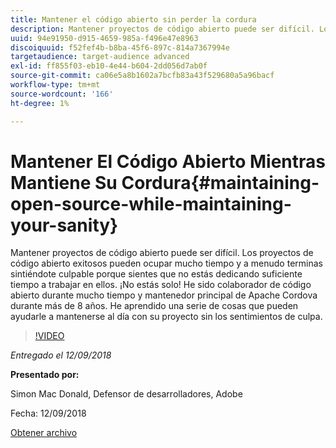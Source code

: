 ```yaml
---
title: Mantener el código abierto sin perder la cordura
description: Mantener proyectos de código abierto puede ser difícil. Los proyectos de código abierto exitosos pueden ocupar mucho tiempo y a menudo terminas sintiéndote culpable porque sientes que no estás dedicando suficiente tiempo a trabajar en ellos. Aprenda una serie de cosas que pueden ayudarle a mantenerse al día con su proyecto sin los sentimientos de culpa.
uuid: 94e91950-d915-4659-985a-f496e47e8963
discoiquuid: f52fef4b-b8ba-45f6-897c-814a7367994e
targetaudience: target-audience advanced
exl-id: ff855f03-eb10-4e44-b604-2dd056d7ab0f
source-git-commit: ca06e5a8b1602a7bcfb83a43f529680a5a96bacf
workflow-type: tm+mt
source-wordcount: '166'
ht-degree: 1%

---
```


# Mantener El Código Abierto Mientras Mantiene Su Cordura{#maintaining-open-source-while-maintaining-your-sanity}

Mantener proyectos de código abierto puede ser difícil. Los proyectos de código abierto exitosos pueden ocupar mucho tiempo y a menudo terminas sintiéndote culpable porque sientes que no estás dedicando suficiente tiempo a trabajar en ellos. ¡No estás solo! He sido colaborador de código abierto durante mucho tiempo y mantenedor principal de Apache Cordova durante más de 8 años. He aprendido una serie de cosas que pueden ayudarle a mantenerse al día con su proyecto sin los sentimientos de culpa.

>[!VIDEO](https://video.tv.adobe.com/v/23713/?quality=9)

*Entregado el 12/09/2018*

**Presentado por:**

Simon Mac Donald, Defensor de desarrolladores, Adobe

Fecha: 12/09/2018

[Obtener archivo](assets/maintaining-open-source-while-maintaining-your-sanity-gems-091218.pdf)

<!--
[Get back to the Overview](https://helpx.adobe.com/experience-manager/kt/eseminars/gems/aem-index.html)
-->
